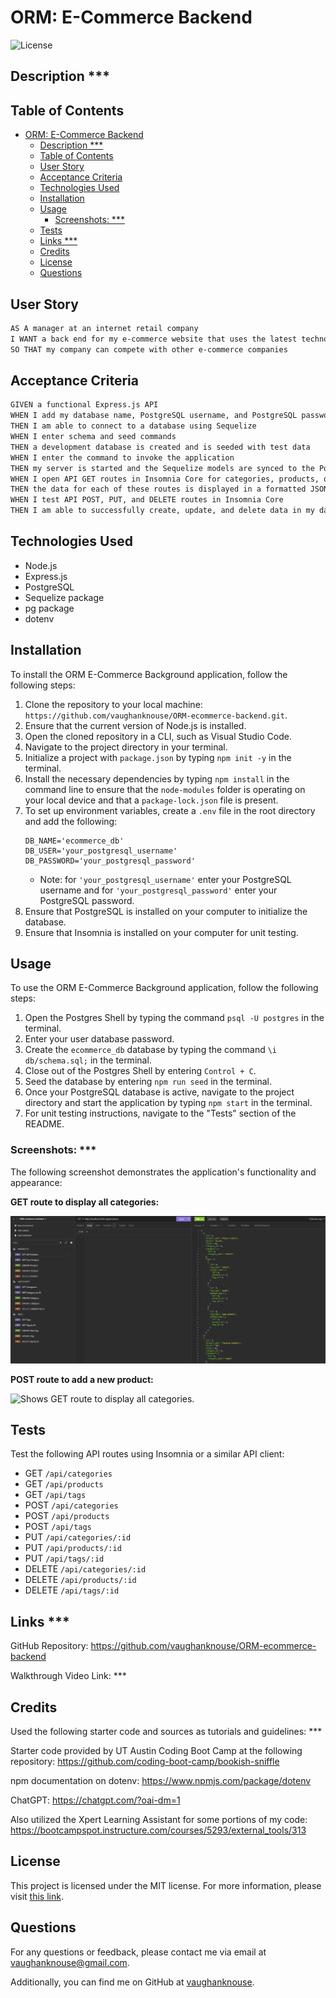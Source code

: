 # ORM: E-Commerce Backend

![License](https://img.shields.io/badge/License-MIT-blue.svg)

## Description ***


## Table of Contents

- [ORM: E-Commerce Backend](#orm-e-commerce-backend)
  - [Description \*\*\*](#description-)
  - [Table of Contents](#table-of-contents)
  - [User Story](#user-story)
  - [Acceptance Criteria](#acceptance-criteria)
  - [Technologies Used](#technologies-used)
  - [Installation](#installation)
  - [Usage](#usage)
    - [Screenshots: \*\*\*](#screenshots-)
  - [Tests](#tests)
  - [Links \*\*\*](#links-)
  - [Credits](#credits)
  - [License](#license)
  - [Questions](#questions)

## User Story

```md
AS A manager at an internet retail company
I WANT a back end for my e-commerce website that uses the latest technologies
SO THAT my company can compete with other e-commerce companies
```

## Acceptance Criteria

```md
GIVEN a functional Express.js API
WHEN I add my database name, PostgreSQL username, and PostgreSQL password to an environment variable file
THEN I am able to connect to a database using Sequelize
WHEN I enter schema and seed commands
THEN a development database is created and is seeded with test data
WHEN I enter the command to invoke the application
THEN my server is started and the Sequelize models are synced to the PostgreSQL database
WHEN I open API GET routes in Insomnia Core for categories, products, or tags
THEN the data for each of these routes is displayed in a formatted JSON
WHEN I test API POST, PUT, and DELETE routes in Insomnia Core
THEN I am able to successfully create, update, and delete data in my database
```

## Technologies Used 

- Node.js
- Express.js
- PostgreSQL
- Sequelize package
- pg package
- dotenv


## Installation

To install the ORM E-Commerce Background application, follow the following steps:

1. Clone the repository to your local machine: `https://github.com/vaughanknouse/ORM-ecommerce-backend.git`.
2. Ensure that the current version of Node.js is installed.
3. Open the cloned repository in a CLI, such as Visual Studio Code.
4. Navigate to the project directory in your terminal.
5. Initialize a project with `package.json` by typing `npm init -y` in the terminal.
6. Install the necessary dependencies by typing `npm install` in the command line to ensure that the `node-modules` folder is operating on your local device and that a `package-lock.json` file is present.
7. To set up environment variables, create a `.env` file in the root directory and add the following:
   ```
   DB_NAME='ecommerce_db'
   DB_USER='your_postgresql_username'
   DB_PASSWORD='your_postgresql_password'
   ```
     - Note: for `'your_postgresql_username'` enter your PostgreSQL username and for `'your_postgresql_password'` enter your PostgreSQL password.
8. Ensure that PostgreSQL is installed on your computer to initialize the database.
9.  Ensure that Insomnia is installed on your computer for unit testing.

## Usage

To use the ORM E-Commerce Background application, follow the following steps:

1. Open the Postgres Shell by typing the command `psql -U postgres` in the terminal.
2. Enter your user database password.
3. Create the `ecommerce_db` database by typing the command `\i db/schema.sql;` in the terminal.
4. Close out of the Postgres Shell by entering `Control + C`.
5. Seed the database by entering `npm run seed` in the terminal.
6. Once your PostgreSQL database is active, navigate to the project directory and start the application by typing `npm start` in the terminal.
7. For unit testing instructions, navigate to the "Tests" section of the README. 


### Screenshots: ***

The following screenshot demonstrates the application's functionality and appearance:

**GET route to display all categories:**

![Shows GET route to display all categories.](assets/images/GET-categories-screenshot.png)

**POST route to add a new product:**

![Shows GET route to display all categories.](assets/images/POST-products-screenshot.png)


## Tests

Test the following API routes using Insomnia or a similar API client:

- GET `/api/categories`
- GET `/api/products`
- GET `/api/tags`
- POST `/api/categories`
- POST `/api/products`
- POST `/api/tags`
- PUT `/api/categories/:id`
- PUT `/api/products/:id`
- PUT `/api/tags/:id`
- DELETE `/api/categories/:id`
- DELETE `/api/products/:id`
- DELETE `/api/tags/:id`

## Links ***

GitHub Repository: https://github.com/vaughanknouse/ORM-ecommerce-backend

Walkthrough Video Link: ***

## Credits
Used the following starter code and sources as tutorials and guidelines: ***

Starter code provided by UT Austin Coding Boot Camp at the following repository: https://github.com/coding-boot-camp/bookish-sniffle

npm documentation on dotenv: https://www.npmjs.com/package/dotenv

ChatGPT: https://chatgpt.com/?oai-dm=1

Also utilized the Xpert Learning Assistant for some portions of my code:
https://bootcampspot.instructure.com/courses/5293/external_tools/313

## License

This project is licensed under the MIT license. For more information, please visit [this link](https://opensource.org/licenses/MIT).

## Questions

For any questions or feedback, please contact me via email at vaughanknouse@gmail.com.

Additionally, you can find me on GitHub at [vaughanknouse](https://github.com/vaughanknouse).
